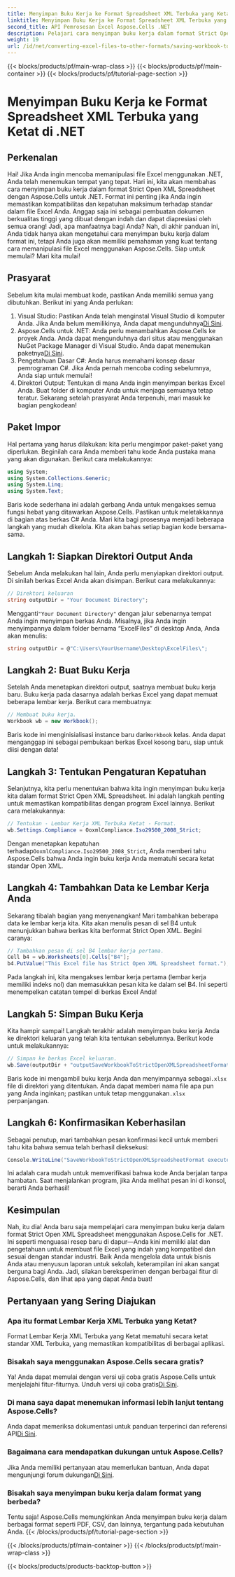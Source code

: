 ```yaml
---
title: Menyimpan Buku Kerja ke Format Spreadsheet XML Terbuka yang Ketat di .NET
linktitle: Menyimpan Buku Kerja ke Format Spreadsheet XML Terbuka yang Ketat di .NET
second_title: API Pemrosesan Excel Aspose.Cells .NET
description: Pelajari cara menyimpan buku kerja dalam format Strict Open XML Spreadsheet menggunakan Aspose.Cells untuk .NET dalam tutorial terperinci ini.
weight: 19
url: /id/net/converting-excel-files-to-other-formats/saving-workbook-to-strict-open-xml-spreadsheet-format/
---
```


{{< blocks/products/pf/main-wrap-class >}}
{{< blocks/products/pf/main-container >}}
{{< blocks/products/pf/tutorial-page-section >}}

# Menyimpan Buku Kerja ke Format Spreadsheet XML Terbuka yang Ketat di .NET

## Perkenalan
Hai! Jika Anda ingin mencoba memanipulasi file Excel menggunakan .NET, Anda telah menemukan tempat yang tepat. Hari ini, kita akan membahas cara menyimpan buku kerja dalam format Strict Open XML Spreadsheet dengan Aspose.Cells untuk .NET. Format ini penting jika Anda ingin memastikan kompatibilitas dan kepatuhan maksimum terhadap standar dalam file Excel Anda. Anggap saja ini sebagai pembuatan dokumen berkualitas tinggi yang dibuat dengan indah dan dapat diapresiasi oleh semua orang!
Jadi, apa manfaatnya bagi Anda? Nah, di akhir panduan ini, Anda tidak hanya akan mengetahui cara menyimpan buku kerja dalam format ini, tetapi Anda juga akan memiliki pemahaman yang kuat tentang cara memanipulasi file Excel menggunakan Aspose.Cells. Siap untuk memulai? Mari kita mulai!
## Prasyarat
Sebelum kita mulai membuat kode, pastikan Anda memiliki semua yang dibutuhkan. Berikut ini yang Anda perlukan:
1.  Visual Studio: Pastikan Anda telah menginstal Visual Studio di komputer Anda. Jika Anda belum memilikinya, Anda dapat mengunduhnya[Di Sini](https://visualstudio.microsoft.com/).
2.  Aspose.Cells untuk .NET: Anda perlu menambahkan Aspose.Cells ke proyek Anda. Anda dapat mengunduhnya dari situs atau menggunakan NuGet Package Manager di Visual Studio. Anda dapat menemukan paketnya[Di Sini](https://releases.aspose.com/cells/net/).
3. Pengetahuan Dasar C#: Anda harus memahami konsep dasar pemrograman C#. Jika Anda pernah mencoba coding sebelumnya, Anda siap untuk memulai!
4. Direktori Output: Tentukan di mana Anda ingin menyimpan berkas Excel Anda. Buat folder di komputer Anda untuk menjaga semuanya tetap teratur.
Sekarang setelah prasyarat Anda terpenuhi, mari masuk ke bagian pengkodean!
## Paket Impor
Hal pertama yang harus dilakukan: kita perlu mengimpor paket-paket yang diperlukan. Beginilah cara Anda memberi tahu kode Anda pustaka mana yang akan digunakan. Berikut cara melakukannya:
```csharp
using System;
using System.Collections.Generic;
using System.Linq;
using System.Text;
```
Baris kode sederhana ini adalah gerbang Anda untuk mengakses semua fungsi hebat yang ditawarkan Aspose.Cells. Pastikan untuk meletakkannya di bagian atas berkas C# Anda. 
Mari kita bagi prosesnya menjadi beberapa langkah yang mudah dikelola. Kita akan bahas setiap bagian kode bersama-sama.
## Langkah 1: Siapkan Direktori Output Anda
Sebelum Anda melakukan hal lain, Anda perlu menyiapkan direktori output. Di sinilah berkas Excel Anda akan disimpan. Berikut cara melakukannya:
```csharp
// Direktori keluaran
string outputDir = "Your Document Directory";
```
 Mengganti`"Your Document Directory"` dengan jalur sebenarnya tempat Anda ingin menyimpan berkas Anda. Misalnya, jika Anda ingin menyimpannya dalam folder bernama “ExcelFiles” di desktop Anda, Anda akan menulis:
```csharp
string outputDir = @"C:\Users\YourUsername\Desktop\ExcelFiles\";
```
## Langkah 2: Buat Buku Kerja
Setelah Anda menetapkan direktori output, saatnya membuat buku kerja baru. Buku kerja pada dasarnya adalah berkas Excel yang dapat memuat beberapa lembar kerja. Berikut cara membuatnya:
```csharp
// Membuat buku kerja.
Workbook wb = new Workbook();
```
 Baris kode ini menginisialisasi instance baru dari`Workbook` kelas. Anda dapat menganggap ini sebagai pembukaan berkas Excel kosong baru, siap untuk diisi dengan data!
## Langkah 3: Tentukan Pengaturan Kepatuhan
Selanjutnya, kita perlu menentukan bahwa kita ingin menyimpan buku kerja kita dalam format Strict Open XML Spreadsheet. Ini adalah langkah penting untuk memastikan kompatibilitas dengan program Excel lainnya. Berikut cara melakukannya:
```csharp
// Tentukan - Lembar Kerja XML Terbuka Ketat - Format.
wb.Settings.Compliance = OoxmlCompliance.Iso29500_2008_Strict;
```
 Dengan menetapkan kepatuhan terhadap`OoxmlCompliance.Iso29500_2008_Strict`, Anda memberi tahu Aspose.Cells bahwa Anda ingin buku kerja Anda mematuhi secara ketat standar Open XML.
## Langkah 4: Tambahkan Data ke Lembar Kerja Anda
Sekarang tibalah bagian yang menyenangkan! Mari tambahkan beberapa data ke lembar kerja kita. Kita akan menulis pesan di sel B4 untuk menunjukkan bahwa berkas kita berformat Strict Open XML. Begini caranya:
```csharp
// Tambahkan pesan di sel B4 lembar kerja pertama.
Cell b4 = wb.Worksheets[0].Cells["B4"];
b4.PutValue("This Excel file has Strict Open XML Spreadsheet format.");
```
Pada langkah ini, kita mengakses lembar kerja pertama (lembar kerja memiliki indeks nol) dan memasukkan pesan kita ke dalam sel B4. Ini seperti menempelkan catatan tempel di berkas Excel Anda!
## Langkah 5: Simpan Buku Kerja
Kita hampir sampai! Langkah terakhir adalah menyimpan buku kerja Anda ke direktori keluaran yang telah kita tentukan sebelumnya. Berikut kode untuk melakukannya:
```csharp
// Simpan ke berkas Excel keluaran.
wb.Save(outputDir + "outputSaveWorkbookToStrictOpenXMLSpreadsheetFormat.xlsx", SaveFormat.Xlsx);
```
 Baris kode ini mengambil buku kerja Anda dan menyimpannya sebagai`.xlsx` file di direktori yang ditentukan. Anda dapat memberi nama file apa pun yang Anda inginkan; pastikan untuk tetap menggunakan`.xlsx` perpanjangan.
## Langkah 6: Konfirmasikan Keberhasilan
Sebagai penutup, mari tambahkan pesan konfirmasi kecil untuk memberi tahu kita bahwa semua telah berhasil dieksekusi:
```csharp
Console.WriteLine("SaveWorkbookToStrictOpenXMLSpreadsheetFormat executed successfully.");
```
Ini adalah cara mudah untuk memverifikasi bahwa kode Anda berjalan tanpa hambatan. Saat menjalankan program, jika Anda melihat pesan ini di konsol, berarti Anda berhasil!
## Kesimpulan
Nah, itu dia! Anda baru saja mempelajari cara menyimpan buku kerja dalam format Strict Open XML Spreadsheet menggunakan Aspose.Cells for .NET. Ini seperti menguasai resep baru di dapur—Anda kini memiliki alat dan pengetahuan untuk membuat file Excel yang indah yang kompatibel dan sesuai dengan standar industri.
Baik Anda mengelola data untuk bisnis Anda atau menyusun laporan untuk sekolah, keterampilan ini akan sangat berguna bagi Anda. Jadi, silakan bereksperimen dengan berbagai fitur di Aspose.Cells, dan lihat apa yang dapat Anda buat!
## Pertanyaan yang Sering Diajukan
### Apa itu format Lembar Kerja XML Terbuka yang Ketat?
Format Lembar Kerja XML Terbuka yang Ketat mematuhi secara ketat standar XML Terbuka, yang memastikan kompatibilitas di berbagai aplikasi.
### Bisakah saya menggunakan Aspose.Cells secara gratis?
 Ya! Anda dapat memulai dengan versi uji coba gratis Aspose.Cells untuk menjelajahi fitur-fiturnya. Unduh versi uji coba gratis[Di Sini](https://releases.aspose.com/).
### Di mana saya dapat menemukan informasi lebih lanjut tentang Aspose.Cells?
 Anda dapat memeriksa dokumentasi untuk panduan terperinci dan referensi API[Di Sini](https://reference.aspose.com/cells/net/).
### Bagaimana cara mendapatkan dukungan untuk Aspose.Cells?
 Jika Anda memiliki pertanyaan atau memerlukan bantuan, Anda dapat mengunjungi forum dukungan[Di Sini](https://forum.aspose.com/c/cells/9).
### Bisakah saya menyimpan buku kerja dalam format yang berbeda?
Tentu saja! Aspose.Cells memungkinkan Anda menyimpan buku kerja dalam berbagai format seperti PDF, CSV, dan lainnya, tergantung pada kebutuhan Anda.
{{< /blocks/products/pf/tutorial-page-section >}}

{{< /blocks/products/pf/main-container >}}
{{< /blocks/products/pf/main-wrap-class >}}

{{< blocks/products/products-backtop-button >}}

